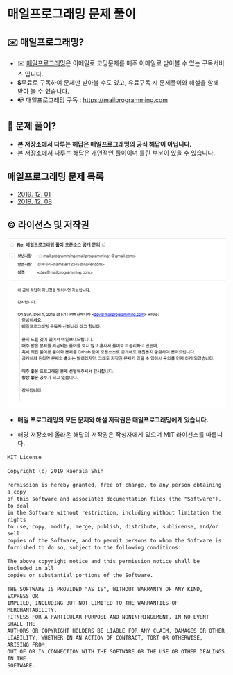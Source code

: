 매일프로그래밍 문제 풀이
==================================

## ✉️ 매일프로그래밍?

- ✉️ [매일프로그래밍](https://mailprogramming.com)은 이메일로 코딩문제를 매주 이메일로 받아볼 수 있는 구독서비스 입니다.
- 💲무료로 구독하여 문제만 받아볼 수도 있고, 유료구독 시 문제풀이와 해설을 함께 받아 볼 수 있습니다. 
- 📭 매일프로그래밍 구독 : https://mailprogramming.com

## 📝 문제 풀이?

- **본 저장소에서 다루는 해답은 매일프로그래밍의 공식 해답이 아닙니다.**
- 본 저장소에서 다루는 해답은 개인적인 풀이이며 틀린 부분이 있을 수 있습니다. 

## 매일프로그래밍 문제 목록 

- [2019. 12. 01](2019/12/20191201.md)
- [2019. 12. 08](2019/12/20191208.md)

## ©️ 라이선스 및 저작권

![라이선스 문의 답변](answer.png)

- **매일 프로그래밍의 모든 문제와 해설 저작권은 매일프로그래밍에게 있습니다.**

- 해당 저장소에 올라온 해답의 저작권은 작성자에게 있으며 MIT 라이선스를 따릅니다.

```
MIT License

Copyright (c) 2019 Haenala Shin

Permission is hereby granted, free of charge, to any person obtaining a copy
of this software and associated documentation files (the "Software"), to deal
in the Software without restriction, including without limitation the rights
to use, copy, modify, merge, publish, distribute, sublicense, and/or sell
copies of the Software, and to permit persons to whom the Software is
furnished to do so, subject to the following conditions:

The above copyright notice and this permission notice shall be included in all
copies or substantial portions of the Software.

THE SOFTWARE IS PROVIDED "AS IS", WITHOUT WARRANTY OF ANY KIND, EXPRESS OR
IMPLIED, INCLUDING BUT NOT LIMITED TO THE WARRANTIES OF MERCHANTABILITY,
FITNESS FOR A PARTICULAR PURPOSE AND NONINFRINGEMENT. IN NO EVENT SHALL THE
AUTHORS OR COPYRIGHT HOLDERS BE LIABLE FOR ANY CLAIM, DAMAGES OR OTHER
LIABILITY, WHETHER IN AN ACTION OF CONTRACT, TORT OR OTHERWISE, ARISING FROM,
OUT OF OR IN CONNECTION WITH THE SOFTWARE OR THE USE OR OTHER DEALINGS IN THE
SOFTWARE.
```

